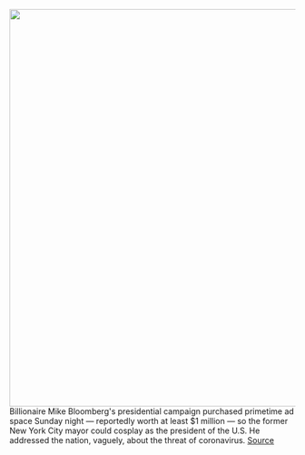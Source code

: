 <img src='https://cdn.vox-cdn.com/thumbor/a-rZdusZHiSYpcVvXcfD1GPPUCM=/0x0:3000x2000/1200x800/filters:focal(1260x760:1740x1240)/cdn.vox-cdn.com/uploads/chorus_image/image/66413990/1209575929.jpg.0.jpg' width='700px' /><br/>
Billionaire Mike Bloomberg's presidential campaign purchased primetime ad space Sunday night — reportedly worth at least $1 million — so the former New York City mayor could cosplay as the president of the U.S. He addressed the nation, vaguely, about the threat of coronavirus.
<a href='https://www.theverge.com/2020/3/1/21160735/mike-bloomberg-coronavirus-covid19-cbs-nbc-ad-president-oval-office'> Source <a/>